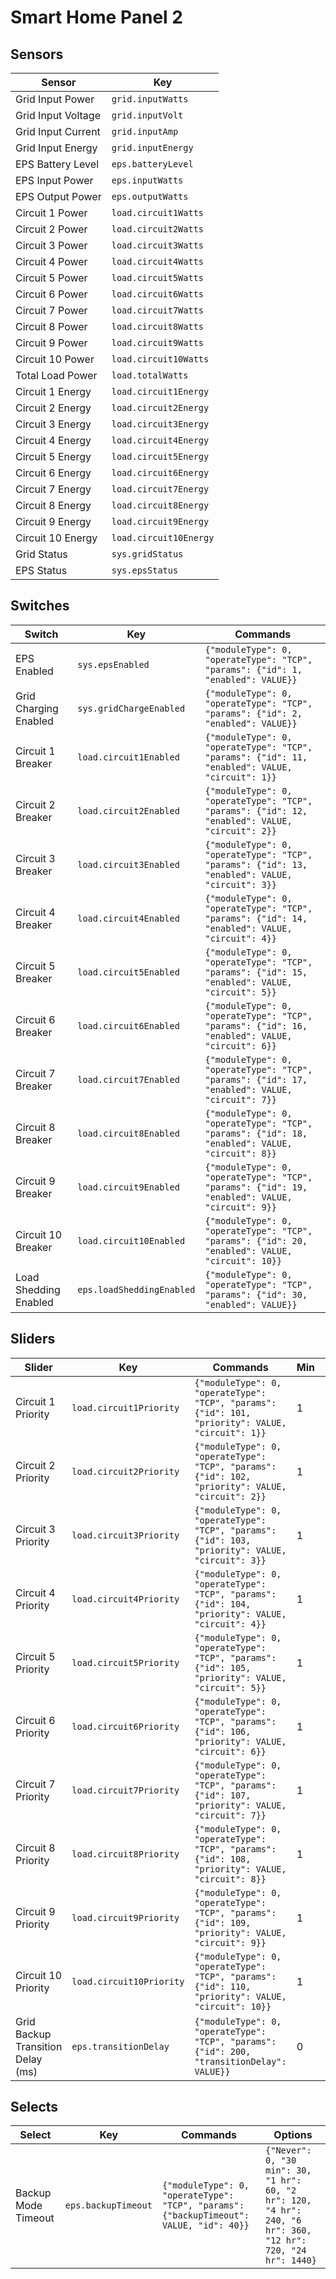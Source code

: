 # Smart Home Panel 2

## Sensors

| Sensor | Key |
| ------ | --- |
| Grid Input Power | `grid.inputWatts` |
| Grid Input Voltage | `grid.inputVolt` |
| Grid Input Current | `grid.inputAmp` |
| Grid Input Energy | `grid.inputEnergy` |
| EPS Battery Level | `eps.batteryLevel` |
| EPS Input Power | `eps.inputWatts` |
| EPS Output Power | `eps.outputWatts` |
| Circuit 1 Power | `load.circuit1Watts` |
| Circuit 2 Power | `load.circuit2Watts` |
| Circuit 3 Power | `load.circuit3Watts` |
| Circuit 4 Power | `load.circuit4Watts` |
| Circuit 5 Power | `load.circuit5Watts` |
| Circuit 6 Power | `load.circuit6Watts` |
| Circuit 7 Power | `load.circuit7Watts` |
| Circuit 8 Power | `load.circuit8Watts` |
| Circuit 9 Power | `load.circuit9Watts` |
| Circuit 10 Power | `load.circuit10Watts` |
| Total Load Power | `load.totalWatts` |
| Circuit 1 Energy | `load.circuit1Energy` |
| Circuit 2 Energy | `load.circuit2Energy` |
| Circuit 3 Energy | `load.circuit3Energy` |
| Circuit 4 Energy | `load.circuit4Energy` |
| Circuit 5 Energy | `load.circuit5Energy` |
| Circuit 6 Energy | `load.circuit6Energy` |
| Circuit 7 Energy | `load.circuit7Energy` |
| Circuit 8 Energy | `load.circuit8Energy` |
| Circuit 9 Energy | `load.circuit9Energy` |
| Circuit 10 Energy | `load.circuit10Energy` |
| Grid Status | `sys.gridStatus` |
| EPS Status | `sys.epsStatus` |

## Switches

| Switch | Key | Commands |
| ------ | --- | -------- |
| EPS Enabled | `sys.epsEnabled` | `{"moduleType": 0, "operateType": "TCP", "params": {"id": 1, "enabled": VALUE}}` |
| Grid Charging Enabled | `sys.gridChargeEnabled` | `{"moduleType": 0, "operateType": "TCP", "params": {"id": 2, "enabled": VALUE}}` |
| Circuit 1 Breaker | `load.circuit1Enabled` | `{"moduleType": 0, "operateType": "TCP", "params": {"id": 11, "enabled": VALUE, "circuit": 1}}` |
| Circuit 2 Breaker | `load.circuit2Enabled` | `{"moduleType": 0, "operateType": "TCP", "params": {"id": 12, "enabled": VALUE, "circuit": 2}}` |
| Circuit 3 Breaker | `load.circuit3Enabled` | `{"moduleType": 0, "operateType": "TCP", "params": {"id": 13, "enabled": VALUE, "circuit": 3}}` |
| Circuit 4 Breaker | `load.circuit4Enabled` | `{"moduleType": 0, "operateType": "TCP", "params": {"id": 14, "enabled": VALUE, "circuit": 4}}` |
| Circuit 5 Breaker | `load.circuit5Enabled` | `{"moduleType": 0, "operateType": "TCP", "params": {"id": 15, "enabled": VALUE, "circuit": 5}}` |
| Circuit 6 Breaker | `load.circuit6Enabled` | `{"moduleType": 0, "operateType": "TCP", "params": {"id": 16, "enabled": VALUE, "circuit": 6}}` |
| Circuit 7 Breaker | `load.circuit7Enabled` | `{"moduleType": 0, "operateType": "TCP", "params": {"id": 17, "enabled": VALUE, "circuit": 7}}` |
| Circuit 8 Breaker | `load.circuit8Enabled` | `{"moduleType": 0, "operateType": "TCP", "params": {"id": 18, "enabled": VALUE, "circuit": 8}}` |
| Circuit 9 Breaker | `load.circuit9Enabled` | `{"moduleType": 0, "operateType": "TCP", "params": {"id": 19, "enabled": VALUE, "circuit": 9}}` |
| Circuit 10 Breaker | `load.circuit10Enabled` | `{"moduleType": 0, "operateType": "TCP", "params": {"id": 20, "enabled": VALUE, "circuit": 10}}` |
| Load Shedding Enabled | `eps.loadSheddingEnabled` | `{"moduleType": 0, "operateType": "TCP", "params": {"id": 30, "enabled": VALUE}}` |

## Sliders

| Slider | Key | Commands | Min | Max |
| ------ | --- | -------- | --- | --- |
| Circuit 1 Priority | `load.circuit1Priority` | `{"moduleType": 0, "operateType": "TCP", "params": {"id": 101, "priority": VALUE, "circuit": 1}}` | 1 | 10 |
| Circuit 2 Priority | `load.circuit2Priority` | `{"moduleType": 0, "operateType": "TCP", "params": {"id": 102, "priority": VALUE, "circuit": 2}}` | 1 | 10 |
| Circuit 3 Priority | `load.circuit3Priority` | `{"moduleType": 0, "operateType": "TCP", "params": {"id": 103, "priority": VALUE, "circuit": 3}}` | 1 | 10 |
| Circuit 4 Priority | `load.circuit4Priority` | `{"moduleType": 0, "operateType": "TCP", "params": {"id": 104, "priority": VALUE, "circuit": 4}}` | 1 | 10 |
| Circuit 5 Priority | `load.circuit5Priority` | `{"moduleType": 0, "operateType": "TCP", "params": {"id": 105, "priority": VALUE, "circuit": 5}}` | 1 | 10 |
| Circuit 6 Priority | `load.circuit6Priority` | `{"moduleType": 0, "operateType": "TCP", "params": {"id": 106, "priority": VALUE, "circuit": 6}}` | 1 | 10 |
| Circuit 7 Priority | `load.circuit7Priority` | `{"moduleType": 0, "operateType": "TCP", "params": {"id": 107, "priority": VALUE, "circuit": 7}}` | 1 | 10 |
| Circuit 8 Priority | `load.circuit8Priority` | `{"moduleType": 0, "operateType": "TCP", "params": {"id": 108, "priority": VALUE, "circuit": 8}}` | 1 | 10 |
| Circuit 9 Priority | `load.circuit9Priority` | `{"moduleType": 0, "operateType": "TCP", "params": {"id": 109, "priority": VALUE, "circuit": 9}}` | 1 | 10 |
| Circuit 10 Priority | `load.circuit10Priority` | `{"moduleType": 0, "operateType": "TCP", "params": {"id": 110, "priority": VALUE, "circuit": 10}}` | 1 | 10 |
| Grid Backup Transition Delay (ms) | `eps.transitionDelay` | `{"moduleType": 0, "operateType": "TCP", "params": {"id": 200, "transitionDelay": VALUE}}` | 0 | 20 |

## Selects

| Select | Key | Commands | Options |
| ------ | --- | -------- | ------- |
| Backup Mode Timeout | `eps.backupTimeout` | `{"moduleType": 0, "operateType": "TCP", "params": {"backupTimeout": VALUE, "id": 40}}` | `{"Never": 0, "30 min": 30, "1 hr": 60, "2 hr": 120, "4 hr": 240, "6 hr": 360, "12 hr": 720, "24 hr": 1440}` | 